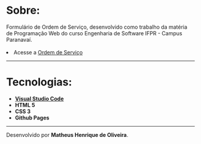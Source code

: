 <h1>Sobre:</h1>
Formulário de Ordem de Serviço, desenvolvido como trabalho da matéria de Programação Web do curso Engenharia de Software IFPR - Campus Paranavaí.
<br>
<br>
<li>Acesse a <a href="https://mthws167.github.io/OrdemServico/">Ordem de Serviço </a></li>
<hr>
<h1>Tecnologias:</h1>
<ul>
  <li><a href="https://code.visualstudio.com/"><b>Visual Studio Code</b></a></li>
  <li><b>HTML 5</b></li>
  <li><b>CSS 3</b></li>
  <li><b>Github Pages</b></li>
</ul>
<hr>
Desenvolvido por <b>Matheus Henrique de Oliveira</b>.
